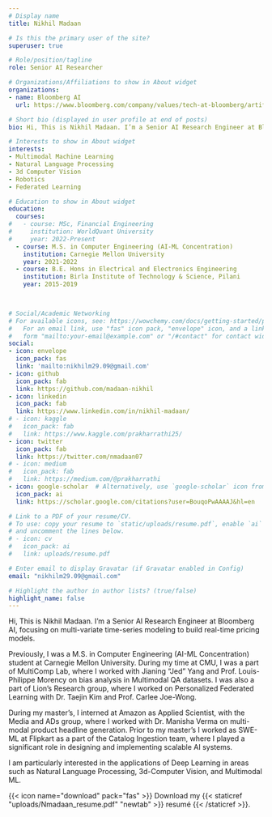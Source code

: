 ```yaml
---
# Display name
title: Nikhil Madaan

# Is this the primary user of the site?
superuser: true

# Role/position/tagline
role: Senior AI Researcher

# Organizations/Affiliations to show in About widget
organizations:
- name: Bloomberg AI
  url: https://www.bloomberg.com/company/values/tech-at-bloomberg/artificial-intelligence-ai/

# Short bio (displayed in user profile at end of posts)
bio: Hi, This is Nikhil Madaan. I’m a Senior AI Research Engineer at Bloomberg AI, focusing on multi-variate time-series modeling to build real-time pricing models.

# Interests to show in About widget
interests:
- Multimodal Machine Learning
- Natural Language Processing
- 3d Computer Vision 
- Robotics
- Federated Learning

# Education to show in About widget
education:
  courses:
#   - course: MSc, Financial Engineering
#     institution: WorldQuant University
#     year: 2022-Present
  - course: M.S. in Computer Engineering (AI-ML Concentration)
    institution: Carnegie Mellon University
    year: 2021-2022
  - course: B.E. Hons in Electrical and Electronics Engineering 
    institution: Birla Institute of Technology & Science, Pilani
    year: 2015-2019

 

# Social/Academic Networking
# For available icons, see: https://wowchemy.com/docs/getting-started/page-builder/#icons
#   For an email link, use "fas" icon pack, "envelope" icon, and a link in the
#   form "mailto:your-email@example.com" or "/#contact" for contact widget.
social:
- icon: envelope
  icon_pack: fas
  link: 'mailto:nikhilm29.09@gmail.com'
- icon: github
  icon_pack: fab
  link: https://github.com/madaan-nikhil
- icon: linkedin
  icon_pack: fab
  link: https://www.linkedin.com/in/nikhil-madaan/
# - icon: kaggle
#   icon_pack: fab
#   link: https://www.kaggle.com/prakharrathi25/
- icon: twitter
  icon_pack: fab
  link: https://twitter.com/nmadaan07
# - icon: medium 
#   icon_pack: fab
#   link: https://medium.com/@prakharrathi
- icon: google-scholar  # Alternatively, use `google-scholar` icon from `ai` icon pack
  icon_pack: ai
  link: https://scholar.google.com/citations?user=BouqoPwAAAAJ&hl=en

# Link to a PDF of your resume/CV.
# To use: copy your resume to `static/uploads/resume.pdf`, enable `ai` icons in `params.toml`, 
# and uncomment the lines below.
# - icon: cv
#   icon_pack: ai
#   link: uploads/resume.pdf

# Enter email to display Gravatar (if Gravatar enabled in Config)
email: "nikhilm29.09@gmail.com"

# Highlight the author in author lists? (true/false)
highlight_name: false
---
```


Hi, This is Nikhil Madaan. I’m a Senior AI Research Engineer at Bloomberg AI, focusing on multi-variate time-series modeling to build real-time pricing models.

Previously, I was a M.S. in Computer Engineering (AI-ML Concentration) student at Carnegie Mellon University. During my time at CMU, I was a part of MultiComp Lab, where I worked with Jianing “Jed” Yang and Prof. Louis-Philippe Morency on bias analysis in Multimodal QA datasets. I was also a part of Lion’s Research group, where I worked on Personalized Federated Learning with Dr. Taejin Kim and Prof. Carlee Joe-Wong.

During my master’s, I interned at Amazon as Applied Scientist, with the Media and ADs group, where I worked with Dr. Manisha Verma on multi-modal product headline generation. Prior to my master’s I worked as SWE-ML at Flipkart as a part of the Catalog Ingestion team, where I played a significant role in designing and implementing scalable AI systems.

I am particularly interested in the applications of Deep Learning in areas such as Natural Language Processing, 3d-Computer Vision, and Multimodal ML.

<!-- I am a data scientist with a passion for creating innovative solutions to complex problems. I am a graduate from Shiv Nadar University, India. I majored in Computer Science Engineering with a minor in Economics.

Currently, I am working as a Data Scientist with the Global Optimization and Call Management (GOCM) team at [American Express](https://www.americanexpress.com/).

Previously, I was working as a research intern with the [Inria-Modal Group](https://www.inria.fr/en) to identify and isolate the causes of suicides in Nord-Pas de Calais region in France using statistical modelling and spatial econometrics. Last summer, I worked as a [Data Science for Social Good fellow](https://warwick.ac.uk/research/data-science/warwick-data/dssgx/) at the University of Warwick in collaboration with the German Federal Minsitry for Economic Affairs (BMWK). I also dabble in Machine Learning Engineering as an open-source collaborator at the [AI4Bharat Lab at IIT-Madras](https://ai4bharat.org/). 

When I am not in front of a computer screen, I enjoy hiking to remote lands and cycling. I am always open to a match of lawn tennis or badminton. You can often find me reading Jeffrey Archer or humming to The Lumineers. I love indie and rock music ♪. You can know me better from my [music](https://open.spotify.com/playlist/3NY2TolyTvvV8TmGrbxgRd?si=3696e704c93b4345). In my last, Myers-Briggs personality test, I tested as an [ENTJ](https://www.16personalities.com/entj-personality). -->

{{< icon name="download" pack="fas" >}} Download my {{< staticref "uploads/Nmadaan_resume.pdf" "newtab" >}} resumé {{< /staticref >}}.
